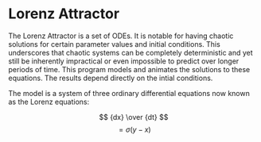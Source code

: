 # Lorenz Attractor

The Lorenz Attractor is a set of ODEs.  It is notable for having chaotic solutions for certain parameter values and initial conditions.  This underscores that chaotic systems can be completely deterministic and yet still be inherently impractical or even impossible to predict over longer periods of time.  This program models and animates the solutions to these equations.  The results depend directly on the intial conditions.


The model is a system of three ordinary differential equations now known as the Lorenz equations:

$$ {dx} \over {dt} $$ $$ = \sigma (y-x) $$
